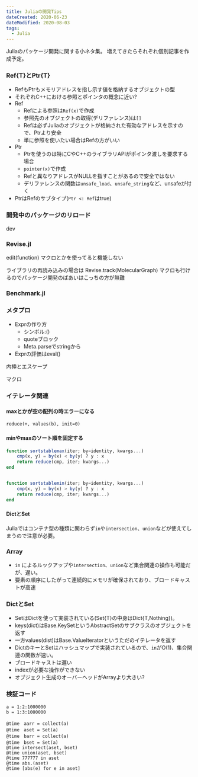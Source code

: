 ```yaml
---
title: Juliaの開発Tips
dateCreated: 2020-06-23
dateModified: 2020-08-03
tags:
  - Julia
---
```



Juliaのパッケージ開発に関する小ネタ集。
増えてきたらそれぞれ個別記事を作成予定。


### Ref{T}とPtr{T}

- RefもPtrもメモリアドレスを指し示す値を格納するオブジェクトの型
- それぞれC++における参照とポインタの概念に近い?
- Ref
  - Refによる参照は`Ref(x)`で作成
  - 参照先のオブジェクトの取得(デリファレンス)は`[]`
  - Refは必ずJuliaのオブジェクトが格納された有効なアドレスを示すので、Ptrより安全
  - 単に参照を使いたい場合はRefの方がいい
- Ptr
  - Ptrを使うのは特にCやC++のライブラリAPIがポインタ渡しを要求する場合
  - `pointer(x)`で作成
  - Refと異なりアドレスがNULLを指すことがあるので安全ではない
  - デリファレンスの関数は`unsafe_load`、`unsafe_string`など、unsafeが付く
- PtrはRefのサブタイプ(`Ptr <: Ref`はtrue)


### 開発中のパッケージのリロード

dev



### Revise.jl

edit(function)
マクロとかを使ってると機能しない

ライブラリの再読み込みの場合は
Revise.track(MolecularGraph)
マクロも行けるのでパッケージ開発のばあいはこっちの方が無難



### Benchmark.jl




### メタプロ

- Exprの作り方
  - シンボル:()
  - quoteブロック
  - Meta.parseでstringから
- Exprの評価はeval()


内挿とエスケープ

マクロ





### イテレータ関連

#### maxとかが空の配列の時エラーになる

```
reduce(+, values(b), init=0)
```

#### minやmaxのソート順を固定する

```julia
function sortstablemax(iter; by=identity, kwargs...)
    cmp(x, y) = by(x) < by(y) ? y : x
    return reduce(cmp, iter; kwargs...)
end


function sortstablemin(iter; by=identity, kwargs...)
    cmp(x, y) = by(x) > by(y) ? y : x
    return reduce(cmp, iter; kwargs...)
end
```


#### DictとSet

Juliaではコンテナ型の種類に関わらず`in`や`intersection`、`union`などが使えてしまうので注意が必要。


### Array

- `in` によるルックアップや`intersection`、`union`など集合関連の操作も可能だが、遅い。
- 要素の順序にしたがって連続的にメモリが確保されており、ブロードキャストが高速


### DictとSet

- SetはDictを使って実装されている(Set{T}の中身はDict{T,Nothing})。
- keys(dict)はBase.KeySetというAbstractSetのサブクラスのオブジェクトを返す
- 一方values(dist)はBase.ValueIteratorというただのイテレータを返す
- DictのキーとSetはハッシュマップで実装されているので、`in`がO(1)、集合関連の関数が速い。
- ブロードキャストは遅い
- indexが必要な操作ができない
- オブジェクト生成のオーバーヘッドがArrayより大きい?


### 検証コード

```
a = 1:2:1000000
b = 1:3:1000000

@time　aarr = collect(a)
@time　aset = Set(a)
@time　barr = collect(a)
@time　bset = Set(a)
@time intersect(aset, bset)
@time union(aset, bset)
@time 777777 in aset
@time abs.(aset)
@time [abs(e) for e in aset]
```
